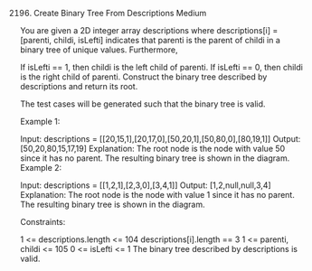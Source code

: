 2196. Create Binary Tree From Descriptions
Medium

You are given a 2D integer array descriptions where descriptions[i] = [parenti, childi, isLefti] indicates that parenti is the parent of childi in a binary tree of unique values. Furthermore,

If isLefti == 1, then childi is the left child of parenti.
If isLefti == 0, then childi is the right child of parenti.
Construct the binary tree described by descriptions and return its root.

The test cases will be generated such that the binary tree is valid.

 

Example 1:


Input: descriptions = [[20,15,1],[20,17,0],[50,20,1],[50,80,0],[80,19,1]]
Output: [50,20,80,15,17,19]
Explanation: The root node is the node with value 50 since it has no parent.
The resulting binary tree is shown in the diagram.
Example 2:


Input: descriptions = [[1,2,1],[2,3,0],[3,4,1]]
Output: [1,2,null,null,3,4]
Explanation: The root node is the node with value 1 since it has no parent.
The resulting binary tree is shown in the diagram.
 

Constraints:

1 <= descriptions.length <= 104
descriptions[i].length == 3
1 <= parenti, childi <= 105
0 <= isLefti <= 1
The binary tree described by descriptions is valid.